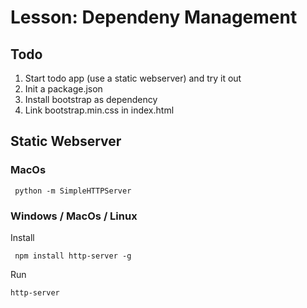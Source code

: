# Lesson: Dependeny Management
## Todo
1. Start todo app (use a static webserver) and try it out
1. Init a package.json
1. Install bootstrap as dependency
1. Link bootstrap.min.css in index.html

## Static Webserver
### MacOs
```
 python -m SimpleHTTPServer
```

### Windows / MacOs / Linux
Install
```
 npm install http-server -g
```

Run
```
http-server
```